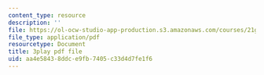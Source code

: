 ```yaml
---
content_type: resource
description: ''
file: https://ol-ocw-studio-app-production.s3.amazonaws.com/courses/21g-101-chinese-i-regular-fall-2014/aa4e58438ddce9fb7405c33d4d7fe1f6_hNUoYTJl3j4.pdf
file_type: application/pdf
resourcetype: Document
title: 3play pdf file
uid: aa4e5843-8ddc-e9fb-7405-c33d4d7fe1f6
---
```

